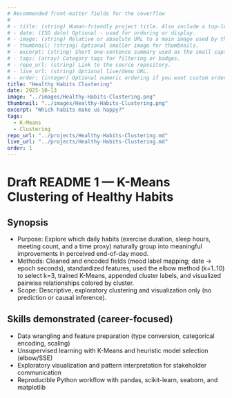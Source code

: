 ```yaml
---
# Recommended front-matter fields for the coverflow
#
# - title: (string) Human-friendly project title. Also include a top-level H1 in the body for compatibility with simple extractors.
# - date: (ISO date) Optional - used for ordering or display.
# - image: (string) Relative or absolute URL to a main image used by the coverflow. Prefer a path accessible from the `temp/` folder when previewing locally (e.g. `../images/my-image.jpg`).
# - thumbnail: (string) Optional smaller image for thumbnails.
# - excerpt: (string) Short one-sentence summary used as the small caption under the coverflow title.
# - tags: (array) Category tags for filtering or badges.
# - repo_url: (string) Link to the source repository.
# - live_url: (string) Optional live/demo URL.
# - order: (integer) Optional numeric ordering if you want custom ordering.
title: "Healthy Habits Clustering"
date: 2025-10-13
image: "../images/Healthy-Habits-Clustering.png"
thumbnail: "../images/Healthy-Habits-Clustering.png"
excerpt: "Which habits make us happy?"
tags:
  - K-Means
  - Clustering
repo_url: "../projects/Healthy-Habits-Clustering.md"
live_url: "../projects/Healthy-Habits-Clustering.md"
order: 1
---
```


# Draft README 1 — K-Means Clustering of Healthy Habits

## Synopsis
- Purpose: Explore which daily habits (exercise duration, sleep hours, meeting count, and a time proxy) naturally group into meaningful improvements in perceived end-of-day mood.
- Methods: Cleaned and encoded fields (mood label mapping; date → epoch seconds), standardized features, used the elbow method (k=1..10) to select k=3, trained K-Means, appended cluster labels, and visualized pairwise relationships colored by cluster.
- Scope: Descriptive, exploratory clustering and visualization only (no prediction or causal inference).

## Skills demonstrated (career-focused)
- Data wrangling and feature preparation (type conversion, categorical encoding, scaling)
- Unsupervised learning with K-Means and heuristic model selection (elbow/SSE)
- Exploratory visualization and pattern interpretation for stakeholder communication
- Reproducible Python workflow with pandas, scikit-learn, seaborn, and matplotlib